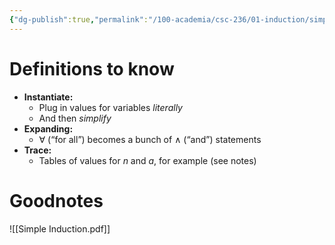 ```yaml
---
{"dg-publish":true,"permalink":"/100-academia/csc-236/01-induction/simple-induction/","tags":["university","#lecture","#note","#cs","#math"],"created":"2024-09-06T11:45:18.155-04:00","updated":"2024-09-27T19:08:33.033-04:00"}
---
```


# Definitions to know

- **Instantiate:**
    - Plug in values for variables *literally*
    - And then *simplify*
- **Expanding:**
    - $\forall$ (“for all”) becomes a bunch of $\land$ (“and”) statements
- **Trace:**
    - Tables of values for $n$ and $a$, for example (see notes)

# Goodnotes
![[Simple Induction.pdf]]
